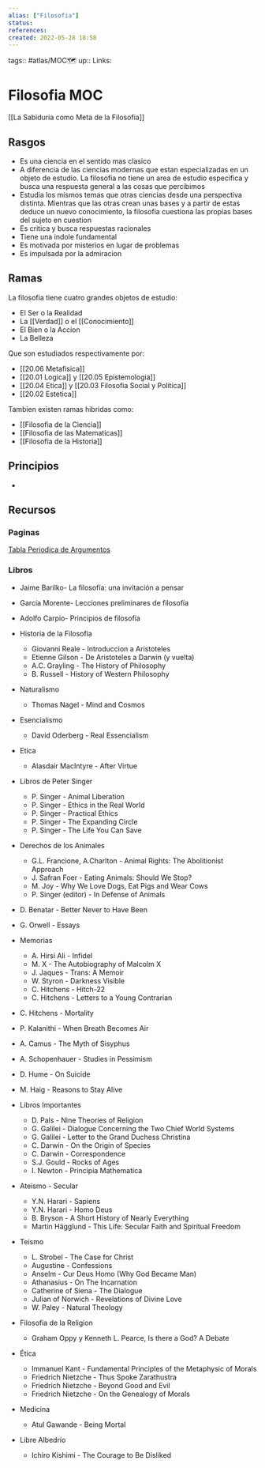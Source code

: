 ```yaml
---
alias: ["Filosofia"]
status:
references:
created: 2022-05-28 18:58
---
```

tags:: #atlas/MOC🗺 
up:: 
Links:
# Filosofia MOC
[[La Sabiduria como Meta de la Filosofia]]

## Rasgos
- Es una ciencia en el sentido mas clasico
- A diferencia de las ciencias modernas que estan especializadas en un objeto de estudio. La filosofia no tiene un area de estudio especifica y busca una respuesta general a las cosas que percibimos
- Estudia los mismos temas que otras ciencias desde una perspectiva distinta. Mientras que las otras crean unas bases y a partir de estas deduce un nuevo conocimiento, la filosofia cuestiona las propias bases del sujeto en cuestion
- Es critica y busca respuestas racionales
- Tiene una indole fundamental
- Es motivada por misterios en lugar de problemas
- Es impulsada por la admiracion

## Ramas
La filosofia tiene cuatro grandes objetos de estudio:
- El Ser o la Realidad
- La [[Verdad]] o el [[Conocimiento]]
- El Bien o la Accion
- La Belleza

Que son estudiados respectivamente por:
- [[20.06 Metafisica]]
- [[20.01 Logica]] y [[20.05 Epistemologia]]
- [[20.04 Etica]] y [[20.03 Filosofia Social y Politica]]
- [[20.02 Estetica]]

Tambien existen ramas hibridas como:
- [[Filosofia de la Ciencia]]
- [[Filosofia de las Matematicas]]
- [[Filosofia de la Historia]]

## Principios
- 
## Recursos
### Paginas
[Tabla Periodica de Argumentos](https://periodic-table-of-arguments.org/)
### Libros
- Jaime Barilko- La filosofía: una invitación a pensar
- García Morente- Lecciones preliminares de filosofía
- Adolfo Carpio- Principios de filosofía

- Historia de la Filosofia
	- Giovanni Reale - Introduccion a Aristoteles
	- Etienne Gilson - De Aristoteles a Darwin (y vuelta)
	-  A.C. Grayling - The History of Philosophy
	- B. Russell - History of Western Philosophy

- Naturalismo
	- Thomas Nagel - Mind and Cosmos

- Esencialismo
	- David Oderberg - Real Essencialism

- Etica
	- Alasdair MacIntyre - After Virtue

- Libros de Peter Singer
	- P. Singer - Animal Liberation
	- P. Singer - Ethics in the Real World
	- P. Singer - Practical Ethics
	- P. Singer - The Expanding Circle
	- P. Singer - The Life You Can Save		


- Derechos de los Animales
	- G.L. Francione, A.Charlton - Animal Rights: The Abolitionist Approach
	- J. Safran Foer - Eating Animals: Should We Stop?
	- M. Joy - Why We Love Dogs, Eat Pigs and Wear Cows
	- P. Singer (editor) - In Defense of Animals

-  D. Benatar - Better Never to Have Been
- G. Orwell - Essays

- Memorias
	- A. Hirsi Ali - Infidel
	- M. X - The Autobiography of Malcolm X
	- J. Jaques - Trans: A Memoir
	- W. Styron - Darkness Visible
	- C. Hitchens - Hitch-22
	- C. Hitchens - Letters to a Young Contrarian

- C. Hitchens - Mortality
- P. Kalanithi - When Breath Becomes Air
- A. Camus - The Myth of Sisyphus
- A. Schopenhauer - Studies in Pessimism
- D. Hume - On Suicide
- M. Haig - Reasons to Stay Alive

- Libros Importantes
	-  D. Pals - Nine Theories of Religion
	- G. Galilei - Dialogue Concerning the Two Chief World Systems
	- G. Galilei - Letter to the Grand Duchess Christina
	- C. Darwin - On the Origin of Species
	- C. Darwin - Correspondence
	- S.J. Gould - Rocks of Ages
	- I. Newton - Principia Mathematica

- Ateismo - Secular
	- Y.N. Harari - Sapiens
	- Y.N. Harari - Homo Deus
	- B. Bryson - A Short History of Nearly Everything
	- Martin Hägglund - This Life: Secular Faith and Spiritual Freedom

- Teismo
	- L. Strobel - The Case for Christ
	- Augustine - Confessions
	- Anselm - Cur Deus Homo (Why God Became Man)
	- Athanasius - On The Incarnation
	- Catherine of Siena - The Dialogue
	- Julian of Norwich - Revelations of Divine Love
	- W. Paley - Natural Theology

- Filosofia de la Religion
	- Graham Oppy y Kenneth L. Pearce, Is there a God? A Debate

- Ética
	- Immanuel Kant - Fundamental Principles of the Metaphysic of Morals
	- Friedrich Nietzche - Thus Spoke Zarathustra
	- Friedrich Nietzche - Beyond Good and Evil
	- Friedrich Nietzche - On the Genealogy of Morals

- Medicina
	- Atul Gawande - Being Mortal

- Libre Albedrío
	- Ichiro Kishimi - The Courage to Be Disliked